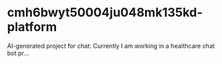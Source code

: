 # cmh6bwyt50004ju048mk135kd-platform
AI-generated project for chat: Currently I am working in a healthcare chat bot pr...
